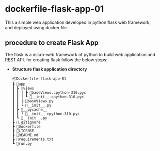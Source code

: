 # dockerfile-flask-app-01
This a simple web application developed in python flask web framework, and deployed using docker file.
## procedure to create Flask App
The flask is a micro-web framework of python to build web application and REST API.
for creating flask follow the below steps:
- **Structure flask application directory**
    ```
    📦Dockerfile-flask-app-01
    ┣ 📂app
    ┃ ┣ 📂views
    ┃ ┃ ┃ ┣ 📜baseViews.cpython-310.pyc
    ┃ ┃ ┃ ┗ 📜__init__.cpython-310.pyc
    ┃ ┃ ┣ 📜baseViews.py
    ┃ ┃ ┗ 📜__init__.py
    ┃ ┣ 📂__pycache__
    ┃ ┃ ┗ 📜__init__.cpython-310.pyc
    ┃ ┗ 📜__init__.py
    ┣ 📜.gitignore
    ┣ 📜Dockerfile
    ┣ 📜LICENSE
    ┣ 📜README.md
    ┣ 📜requirements.txt
    ┗ 📜run.py
    ```
